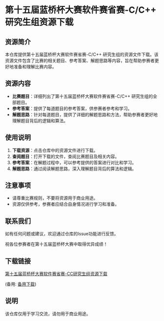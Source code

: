 # 第十五届蓝桥杯大赛软件赛省赛-C/C++ 研究生组资源下载

## 资源简介

本仓库提供第十五届蓝桥杯大赛软件赛省赛-C/C++ 研究生组的资源文件下载。该资源文件包含了比赛的相关题目、参考答案、解题思路等内容，旨在帮助参赛者更好地准备和理解比赛内容。

## 资源内容

- **比赛题目**：详细列出了第十五届蓝桥杯大赛软件赛省赛-C/C++ 研究生组的全部题目。
- **参考答案**：提供了每道题目的参考答案，供参赛者参考和学习。
- **解题思路**：针对每道题目，提供了详细的解题思路和方法，帮助参赛者更好地理解题目背后的逻辑和算法。

## 使用说明

1. **下载资源**：点击仓库中的资源文件进行下载。
2. **查阅题目**：打开下载的文件，查阅比赛题目及相关内容。
3. **参考答案**：在解题过程中，可以参考提供的答案进行对比和学习。
4. **解题思路**：通过阅读解题思路，深入理解题目背后的算法和逻辑。

## 注意事项

- 请尊重比赛规则，不要将资源用于商业用途。
- 资源仅供参考，参赛者应结合自身情况进行学习和准备。

## 联系我们

如有任何问题或建议，欢迎通过仓库的Issue功能进行反馈。

祝各位参赛者在第十五届蓝桥杯大赛中取得优异成绩！

## 下载链接
[第十五届蓝桥杯大赛软件赛省赛-CC研究生组资源下载](https://pan.quark.cn/s/ddafe869faca) 

(备用: [备用下载](https://pan.baidu.com/s/1qBHkLQ7lfKRQw82IrCoJkg?pwd=1234))

## 说明

该仓库仅用于学习交流，请勿用于商业用途。
